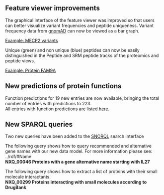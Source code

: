 ## Feature viewer improvements

The graphical interface of the feature viewer was improved so that users can better visualize variant frequencies and peptide uniqueness.
Variant frequency data from [gnomAD](https://gnomad.broadinstitute.org/) can now be viewed as a bar graph.<br>

[Example: MECP2 variants](../entry/NX_P51608/sequence)

Unique (green) and non unique (blue) peptides can now be easily distinguished in the Peptide and SRM peptide tracks of the proteomics and peptide views.

[Example: Protein FAM9A](../entry/NX_Q8IZU1/proteomics)

## New predictions of protein functions

Function predictions for 19 new entries are now available, bringing the total number of entries with predictions to 223. <br>
All entries with function predictions are listed [here](../proteins/search?listId=9O74XY11).

## New SPARQL queries

Two new queries have been added to the [SNORQL](https://snorql.nextprot.org/) search interface 

The following query shows how to query recommended and alternative gene names with our new data model. For more information please see: ../rdf/#Name<br>
**NXQ_00046 Proteins with a gene alternative name starting with IL27** 

The following query shows how to extract a list of proteins with their small molecule interactants.<br>
**NXQ_00299 Proteins interacting with small molecules according to DrugBank**

